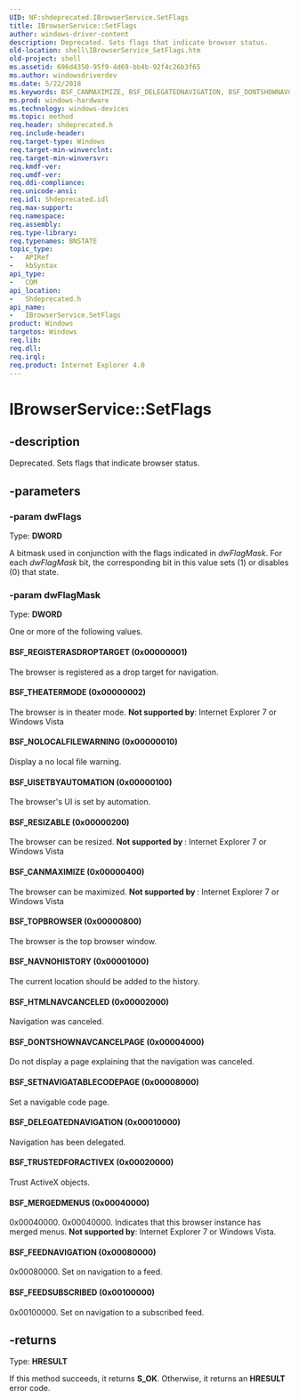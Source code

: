 ```yaml
---
UID: NF:shdeprecated.IBrowserService.SetFlags
title: IBrowserService::SetFlags
author: windows-driver-content
description: Deprecated. Sets flags that indicate browser status.
old-location: shell\IBrowserService_SetFlags.htm
old-project: shell
ms.assetid: 696d4350-95f9-4d69-bb4b-92f4c26b3f65
ms.author: windowsdriverdev
ms.date: 5/22/2018
ms.keywords: BSF_CANMAXIMIZE, BSF_DELEGATEDNAVIGATION, BSF_DONTSHOWNAVCANCELPAGE, BSF_FEEDNAVIGATION, BSF_FEEDSUBSCRIBED, BSF_HTMLNAVCANCELED, BSF_MERGEDMENUS, BSF_NAVNOHISTORY, BSF_NOLOCALFILEWARNING, BSF_REGISTERASDROPTARGET, BSF_RESIZABLE, BSF_SETNAVIGATABLECODEPAGE, BSF_THEATERMODE, BSF_TOPBROWSER, BSF_TRUSTEDFORACTIVEX, BSF_UISETBYAUTOMATION, IBrowserService interface [Windows Shell],SetFlags method, IBrowserService.SetFlags, IBrowserService::SetFlags, SetFlags, SetFlags method [Windows Shell], SetFlags method [Windows Shell],IBrowserService interface, shdeprecated/IBrowserService::SetFlags, shell.IBrowserService_SetFlags, zone_IBrowserService_SetFlags
ms.prod: windows-hardware
ms.technology: windows-devices
ms.topic: method
req.header: shdeprecated.h
req.include-header: 
req.target-type: Windows
req.target-min-winverclnt: 
req.target-min-winversvr: 
req.kmdf-ver: 
req.umdf-ver: 
req.ddi-compliance: 
req.unicode-ansi: 
req.idl: Shdeprecated.idl
req.max-support: 
req.namespace: 
req.assembly: 
req.type-library: 
req.typenames: BNSTATE
topic_type:
-	APIRef
-	kbSyntax
api_type:
-	COM
api_location:
-	Shdeprecated.h
api_name:
-	IBrowserService.SetFlags
product: Windows
targetos: Windows
req.lib: 
req.dll: 
req.irql: 
req.product: Internet Explorer 4.0
---
```


# IBrowserService::SetFlags


## -description


Deprecated. Sets flags that indicate browser status.


## -parameters




### -param dwFlags

Type: <b>DWORD</b>

A bitmask used in conjunction with the flags indicated in <i>dwFlagMask</i>. For each <i>dwFlagMask</i> bit, the corresponding bit in this value sets (1) or disables (0) that state.


### -param dwFlagMask

Type: <b>DWORD</b>

One or more of the following values.



#### BSF_REGISTERASDROPTARGET (0x00000001)

The browser is registered as a drop target for navigation.



#### BSF_THEATERMODE (0x00000002)

The browser is in theater mode. <b>Not supported by</b>:      Internet Explorer 7 or Windows Vista



#### BSF_NOLOCALFILEWARNING (0x00000010)

Display a no local file warning.



#### BSF_UISETBYAUTOMATION (0x00000100)

The browser's UI is set by automation.



#### BSF_RESIZABLE (0x00000200)

The browser can be resized. <b>Not supported by </b>: Internet Explorer 7 or Windows Vista



#### BSF_CANMAXIMIZE (0x00000400)

The browser can be maximized. <b>Not supported by </b>: Internet Explorer 7 or Windows Vista



#### BSF_TOPBROWSER (0x00000800)

The browser is the top browser window.



#### BSF_NAVNOHISTORY (0x00001000)

The current location should be added to the history.



#### BSF_HTMLNAVCANCELED (0x00002000)

Navigation was canceled.



#### BSF_DONTSHOWNAVCANCELPAGE (0x00004000)

Do not display a page explaining that the navigation was canceled.



#### BSF_SETNAVIGATABLECODEPAGE (0x00008000)

Set a navigable code page.



#### BSF_DELEGATEDNAVIGATION (0x00010000)

Navigation has been delegated.



#### BSF_TRUSTEDFORACTIVEX (0x00020000)

Trust ActiveX objects.



#### BSF_MERGEDMENUS (0x00040000)

0x00040000. 0x00040000. Indicates that this browser instance has merged menus. <b> Not supported by</b>: Internet Explorer 7 or Windows Vista.



#### BSF_FEEDNAVIGATION (0x00080000)

0x00080000. Set on navigation to a feed.



#### BSF_FEEDSUBSCRIBED (0x00100000)

0x00100000. Set on navigation to a subscribed feed.


## -returns



Type: <b>HRESULT</b>

If this method succeeds, it returns <b xmlns:loc="http://microsoft.com/wdcml/l10n">S_OK</b>. Otherwise, it returns an <b xmlns:loc="http://microsoft.com/wdcml/l10n">HRESULT</b> error code.



